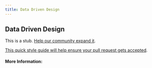 ```yaml
---
title: Data Driven Design
---
```


## Data Driven Design

This is a stub. [Help our community expand it](https://github.com/freecodecamp/guides/tree/master/src/pages/articles/design/product-design/data-driven-design/index.md).

[This quick style guide will help ensure your pull request gets accepted](https://github.com/freeCodeCamp/guides/blob/master/README.md).

<!-- The article goes here, in GitHub-flavored Markdown. Feel free to add YouTube videos, images, and CodePen/JSBin embeds  -->

#### More Information:
<!-- Please add any articles you think might be helpful to read before writing the article -->


